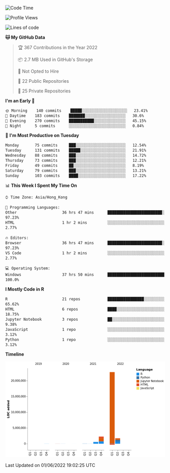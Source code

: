 

<!--**wt12318/wt12318** is a ✨ _special_ ✨ repository because its `README.md` (this file) appears on your GitHub profile.-->

<!--START_SECTION:waka-->
![Code Time](http://img.shields.io/badge/Code%20Time-262%20hrs%2046%20mins-blue)

![Profile Views](http://img.shields.io/badge/Profile%20Views-1-blue)

![Lines of code](https://img.shields.io/badge/From%20Hello%20World%20I%27ve%20Written-27%20Million%20lines%20of%20code-blue)

**🐱 My GitHub Data** 

> 🏆 367 Contributions in the Year 2022
 > 
> 📦 2.7 MB Used in GitHub's Storage 
 > 
> 🚫 Not Opted to Hire
 > 
> 📜 22 Public Repositories 
 > 
> 🔑 25 Private Repositories  
 > 
**I'm an Early 🐤** 

```text
🌞 Morning    140 commits    █████░░░░░░░░░░░░░░░░░░░░   23.41% 
🌆 Daytime    183 commits    ███████░░░░░░░░░░░░░░░░░░   30.6% 
🌃 Evening    270 commits    ███████████░░░░░░░░░░░░░░   45.15% 
🌙 Night      5 commits      ░░░░░░░░░░░░░░░░░░░░░░░░░   0.84%

```
📅 **I'm Most Productive on Tuesday** 

```text
Monday       75 commits     ███░░░░░░░░░░░░░░░░░░░░░░   12.54% 
Tuesday      131 commits    █████░░░░░░░░░░░░░░░░░░░░   21.91% 
Wednesday    88 commits     ███░░░░░░░░░░░░░░░░░░░░░░   14.72% 
Thursday     73 commits     ███░░░░░░░░░░░░░░░░░░░░░░   12.21% 
Friday       49 commits     ██░░░░░░░░░░░░░░░░░░░░░░░   8.19% 
Saturday     79 commits     ███░░░░░░░░░░░░░░░░░░░░░░   13.21% 
Sunday       103 commits    ████░░░░░░░░░░░░░░░░░░░░░   17.22%

```


📊 **This Week I Spent My Time On** 

```text
⌚︎ Time Zone: Asia/Hong_Kong

💬 Programming Languages: 
Other                    36 hrs 47 mins      ████████████████████████░   97.23% 
HTML                     1 hr 2 mins         ░░░░░░░░░░░░░░░░░░░░░░░░░   2.77%

🔥 Editors: 
Browser                  36 hrs 47 mins      ████████████████████████░   97.23% 
VS Code                  1 hr 2 mins         ░░░░░░░░░░░░░░░░░░░░░░░░░   2.77%

💻 Operating System: 
Windows                  37 hrs 50 mins      █████████████████████████   100.0%

```

**I Mostly Code in R** 

```text
R                        21 repos            ████████████████░░░░░░░░░   65.62% 
HTML                     6 repos             ████░░░░░░░░░░░░░░░░░░░░░   18.75% 
Jupyter Notebook         3 repos             ██░░░░░░░░░░░░░░░░░░░░░░░   9.38% 
JavaScript               1 repo              ░░░░░░░░░░░░░░░░░░░░░░░░░   3.12% 
Python                   1 repo              ░░░░░░░░░░░░░░░░░░░░░░░░░   3.12%

```


**Timeline**

![Chart not found](https://raw.githubusercontent.com/wt12318/wt12318/main/charts/bar_graph.png) 


 Last Updated on 01/06/2022 19:02:25 UTC
<!--END_SECTION:waka-->



